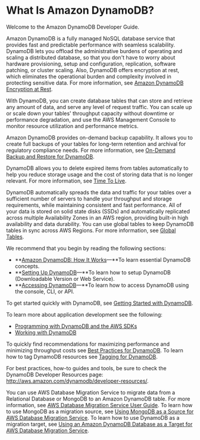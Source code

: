 # What Is Amazon DynamoDB?<a name="Introduction"></a>

Welcome to the Amazon DynamoDB Developer Guide\.

Amazon DynamoDB is a fully managed NoSQL database service that provides fast and predictable performance with seamless scalability\. DynamoDB lets you offload the administrative burdens of operating and scaling a distributed database, so that you don't have to worry about hardware provisioning, setup and configuration, replication, software patching, or cluster scaling\. Also, DynamoDB offers encryption at rest, which eliminates the operational burden and complexity involved in protecting sensitive data\. For more information, see [Amazon DynamoDB Encryption at Rest](EncryptionAtRest.md)\. 

With DynamoDB, you can create database tables that can store and retrieve any amount of data, and serve any level of request traffic\. You can scale up or scale down your tables' throughput capacity without downtime or performance degradation, and use the AWS Management Console to monitor resource utilization and performance metrics\.

 Amazon DynamoDB provides on\-demand backup capability\. It allows you to create full backups of your tables for long\-term retention and archival for regulatory compliance needs\. For more information, see [On\-Demand Backup and Restore for DynamoDB](BackupRestore.md)\. 

 DynamoDB allows you to delete expired items from tables automatically to help you reduce storage usage and the cost of storing data that is no longer relevant\. For more information, see [Time To Live](TTL.md)\. 

DynamoDB automatically spreads the data and traffic for your tables over a sufficient number of servers to handle your throughput and storage requirements, while maintaining consistent and fast performance\. All of your data is stored on solid state disks \(SSDs\) and automatically replicated across multiple Availability Zones in an AWS region, providing built\-in high availability and data durability\. You can use global tables to keep DynamoDB tables in sync across AWS Regions\. For more information, see [Global Tables](GlobalTables.md)\. 

We recommend that you begin by reading the following sections:
+ **[Amazon DynamoDB: How It Works](HowItWorks.md)—**To learn essential DynamoDB concepts\.
+ **[Setting Up DynamoDB](SettingUp.md)—**To learn how to setup DynamoDB \(Downloadable Version or Web Service\)\.
+ **[Accessing DynamoDB](AccessingDynamoDB.md)—**To learn how to access DynamoDB using the console, CLI, or API\. 

 To get started quickly with DynamoDB, see [Getting Started with DynamoDB](GettingStarted.md)\. 

To learn more about application development see the following:
+ [Programming with DynamoDB and the AWS SDKs](Programming.md)
+ [Working with DynamoDB](WorkingWithDynamo.md)

 To quickly find recommendations for maximizing performance and minimizing throughput costs see [Best Practices for DynamoDB](best-practices.md)\. To learn how to tag DynamoDB resources see [Tagging for DynamoDB](Tagging.md)\. 

For best practices, how\-to guides and tools, be sure to check the DynamoDB Developer Resources page: [http://aws\.amazon\.com/dynamodb/developer\-resources/](https://aws.amazon.com/dynamodb/developer-resources/)\. 

 You can use AWS Database Migration Service to migrate data from a Relational Database or MongoDB to an Amazon DynamoDB table\. For more information, see [AWS Database Migration Service User Guide](http://docs.aws.amazon.com/dms/latest/userguide/)\. To learn how to use MongoDB as a migration source, see [Using MongoDB as a Source for AWS Database Migration Service](http://docs.aws.amazon.com/dms/latest/userguide/CHAP_Source.MongoDB.html)\. To learn how to use DynamoDB as a migration target, see [Using an Amazon DynamoDB Database as a Target for AWS Database Migration Service](http://docs.aws.amazon.com/dms/latest/userguide/CHAP_Target.DynamoDB.html)\. 
